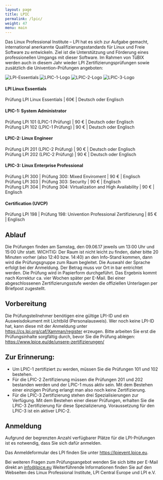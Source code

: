 ```yaml
---
layout: page
title: LPIC
permalink: /lpic/
weight: 47
menu: main
---
```


Das Linux Professional Institute – LPI hat es sich zur Aufgabe gemacht, international anerkannte Qualifizierungsstandards für Linux und Freie Software zu entwickeln. Ziel ist die Unterstützung und Förderung eines professionellen Umgangs mit dieser Software.
Im Rahmen von TüBIX werden auch in diesem Jahr wieder LPI Zertifizierungsprüfungen sowie zusätzlich die Univention-Prüfungen angeboten:

![LPI-Essentials](../images/LinuxEssentials-Small.png "LPI-Essentials-Logo")
![LPIC-1-Logo](../images/LPIC-1-Small.png "LPIC-1-Logo")
![LPIC-2-Logo](../images/LPIC-2-Small.png "LPIC-2-Logo")
![LPIC-3-Logo](../images/LPIC3-300-Small.png "LPIC-3-Logo")

#### LPI Linux Essentials
Prüfung LPI Linux Essentials | 60€ | Deutsch oder Englisch

#### LPIC-1: System Administrator
Prüfung LPI 101 (LPIC-1 Prüfung)   | 90 € | Deutsch oder Englisch<br/>
Prüfung LPI 102 (LPIC-1 Prüfung)   | 90 € | Deutsch oder Englisch

#### LPIC-2: Linux Engineer
Prüfung LPI 201 (LPIC-2 Prüfung)   | 90 € | Deutsch oder Englisch<br/>
Prüfung LPI 202 (LPIC-2 Prüfung)   | 90 € | Deutsch oder Englisch

#### LPIC-3: Linux Enterprise Professional
Prüfung LPI 300 | Prüfung 300: Mixed Enviroment | 90 € | Englisch<br/>
Prüfung LPI 303 | Prüfung 303: Security | 90 € | Englisch<br/>
Prüfung LPI 304 | Prüfung 304: Virtualization and High Availability | 90 € | Englisch

#### Certification (UVCP)

Prüfung LPI 198 | Prüfung 198: Univention Professional Zertifizierung | 85 € | Englisch

## Ablauf

Die Prüfungen finden am Samstag, den 09.06.17 jeweils um 13:00 Uhr und 15:00 Uhr statt.
WICHTIG: Der Raum ist nicht leicht zu finden, daher bitte 20 Minuten vorher (also 12:40 bzw. 14:40) an den Info-Stand kommen, dann wird die Prüfungsgruppe zum Raum begleitet.
Die Auswahl der Sprache erfolgt bei der Anmeldung. Der Betrag muss vor Ort in bar entrichtet werden.
Die Prüfung wird in Papierform durchgeführt. Das Ergebnis kommt nach Korrektur ca. vier Wochen später per E-Mail. Bei einer abgeschlossenen Zertifizierungsstufe werden die offiziellen Unterlagen per Briefpost zugestellt.

## Vorbereitung

Die Prüfungsteilnehmer benötigen eine gültige LPI-ID und ein Ausweisdokument mit Lichtbild (Personalausweis). Wer noch keine LPI-ID hat, kann diese mit der Anmeldung unter <a href="https://cs.lpi.org/caf/Xamman/register" target="_blank">https://cs.lpi.org/caf/Xamman/register </a> erzeugen.
Bitte arbeiten Sie erst die Prüfungsinhalte sorgfältig durch, bevor Sie die Prüfung ablegen: <a href="https://www.lpice.eu/de/unsere-zertifizierungen/" target="_blank">https://www.lpice.eu/de/unsere-zertifizierungen/</a>

## Zur Erinnerung:

* Um LPIC-1 zertifiziert zu werden, müssen Sie die Prüfungen 101 und 102 bestehen.
* Für  die LPIC-2 Zertifizierung müssen die Prüfungen 201 und 202 bestanden werden und der LPIC-1 muss aktiv sein. Mit dem Bestehen einer einzigen Prüfung erlangt man also noch keine Zertifizierung.
* Für die LPIC-3 Zertifizierung stehen drei Spezialisierungen zur Verfügung. Mit dem Bestehen einer dieser Prüfungen, erhalten Sie die LPIC-3 Zertifizierung für diese Spezializierung. Voraussetzung für den LPIC-3 ist ein aktiver LPIC-2.

## Anmeldung

Aufgrund der begrenzten Anzahl verfügbarer Plätze für die LPI-Prüfungen ist es notwendig, dass Sie sich dafür anmelden.

Das Anmeldeformular des LPI finden Sie unter <a href="https://lpievent.lpice.eu" target="_blank">https://lpievent.lpice.eu</a>.

Bei weiteren Fragen zum Prüfungsangebot wenden Sie sich bitte per E-Mail direkt an <a href="mailto:info@lpice.eu">info@lpice.eu</a>
Weiterführende Informationen finden Sie auf den Webseiten des Linux Professional Institute, LPI Central Europe und LPI e.V.

<!--
# Zertifiziertes Wissen

<br/><span style="font-weight: bold; color:#FF0000;">Es gibt noch keine Bestätigung durch das LPI, aber wir gehen davon aus, dass auch 2017 wieder LPIC-Prüfungen abgelegt werden können.<br/>

Zertifikate belegen Fachwissen - Sie dokumentieren Qualifikation und Know-how vor Arbeitgebern oder Kunden und verbessern die Ein- und Aufstiegschancen. Das <a href="http://www.lpice.eu/de/home.html" target="_blank">Linux Professional Institute (LPI)</a> ist Zertifizierungspartner des Tübinger Linuxtags. Die Besucher können deshalb LPI Prüfungen zu stark vergünstigten Konditionen ablegen.

![LPI-Essentials](../images/linuxessentials.png "LPI-Essentials-Logo")
![LPIC-1-Logo](../images/lpic1.png "LPIC-1-Logo")
![LPIC-2-Logo](../images/lpic2.png "LPIC-2-Logo")
![LPIC-3-Logo](../images/lpic3.png "LPIC-3-Logo")

# LPI-Prüfungen

Folgende LPI-Prüfungen werden angeboten:

* LPI Linux Essentials - auf Deutsch und Englisch
* LPIC-1 (101, 102) - auf Deutsch und Englisch
* LPIC-2 (201, 202) - auf Deutsch und Englisch
* LPIC-3 (300, 303 und 304) - auf Englisch
* Univention Certified Professional Prüfung (LPI 198) - auf Englisch

Die Prüfungen dauern ca. zwei Stunden inklusive Vorbereitung. Die aktuellen vergünstigten Teilnahmegebühren werden auf der Website unter <a href="https://lpievent.lpice.eu" target="_blank">lpievent.lpice.eu</a> veröffentlicht. Die Teilnahmegebühr wird vor dem Start der Prüfung im Prüfungsraum in bar bezahlt.
Die Teilnehmer müssen vor Beginn der Prüfung einen gültigen Lichtbildausweis und eine gültige LPI-Identifikationsnummer vorlegen. Die LPI-Identifikationsnummer wird online unter der folgenden URL beantragt: <a href="https://cs.lpi.org/caf/Xamman/register" target="_blank">cs.lpi.org/caf/Xamman/register </a>.
Aufgrund der begrenzten Anzahl verfügbarer Plätze für die LPI-Prüfungen empfehlen wir, sich vorher dafür anzumelden. Das Anmeldeformular des LPI befindet sich unter <a href="https://lpievent.lpice.eu" target="_blank">lpievent.lpice.eu</a> .

Details zu den Prüfungsversionen und den Inhalten sind unter den folgenden URLs nachzulesen:

 *  <a href="http://www.lpice.eu/de/lpi-zertifizierungsinhalte.html" target="_blank">lpice.eu/de/lpi-zertifizierungsinhalte.html</a>
 *  <a href="http://www.lpi.org/certification/" target="_blank">lpi.org/certification/</a>

Für weitere Fragen zu den LPI Prüfungen bitte per E-Mail direkt an das LPI wenden: <a href="mailto:lpievent@lpice.eu">event@lpice.eu</a>
-->

